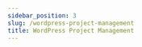 ```yaml
---
sidebar_position: 3
slug: /wordpress-project-management
title: WordPress Project Management
---
```

